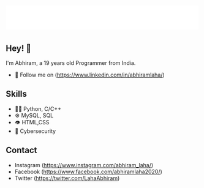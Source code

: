 <h1 align="center">
  <img src="https://raw.githubusercontent.com/martonlederer/martonlederer/master/name.svg" alt="Abhiram Laha" />
</h1>

## Hey! 👋
I'm Abhiram, a 19 years old Programmer from India.

- 🧭 Follow me on (https://www.linkedin.com/in/abhiramlaha/)


## Skills
- 👨‍💻 Python, C/C++
- ⚙️ MySQL, SQL
- 👁️ HTML,CSS
- 💽 Cybersecurity

## Contact
- Instagram (https://www.instagram.com/abhiram_laha/)
- Facebook (https://www.facebook.com/abhiramlaha2020/)
- Twitter (https://twitter.com/LahaAbhiram)

